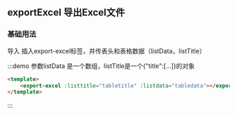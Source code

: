 <script>
  export default {
    data () {
      return {
        tabledata: [{
					id:1000,
					name: 'lanqy1',
					sex: 1,
					age: 20,
					birth:'1996-03-02',
					addr:'广东广州天河体育中心'
				}, {
					id:1001,
					name: 'lanqy2',
					sex: 1,
					age: 20,
					birth:'1996-03-02',
					addr:'广东广州天河体育中心'
				}, {
					id:1002,
					name: 'lanqy3',
					sex: 0,
					age: 20,
					birth:'1996-03-02',
					addr:'广东广州天河体育中心'
				}, {
					id:1003,
					name: 'lanqy4',
					sex: 1,
					age: 20,
					birth:'1996-03-02',
					addr:'广东广州天河体育中心'
				}, {
					id:1004,
					name: 'lanqy5',
					sex: 1,
					age: 20,
					birth:'1996-03-02',
					addr:'广东广州天河体育中心'
				}, {
					id:1005,
					name: 'lanqy6',
					sex: 1,
					age: 20,
					birth:'1996-03-02',
					addr:'广东广州天河体育中心'
				}, {
					id:1006,
					name: 'lanqy7',
					sex: 1,
					age: 20,
					birth:'1996-03-02',
					addr:'广东广州天河体育中心'
				}, {
					id:1007,
					name: 'lanqy8',
					sex: 1,
					age: 20,
					birth:'1996-03-02',
					addr:'广东广州天河体育中心'
				}],
        tabletitle: {'title':['#','姓名','性别','年龄','生日','地址']}
      }
    }
  }
</script>


## exportExcel 导出Excel文件

### 基础用法
导入
插入export-excel标签，并传表头和表格数据（listData，listTitle）

:::demo 参数listData 是一个数组，listTitle是一个{"title":[...]}的对象

```html
<template>
    <export-excel :listtitle="tabletitle" :listdata="tabledata"></export-excel>
</template>

```
:::
